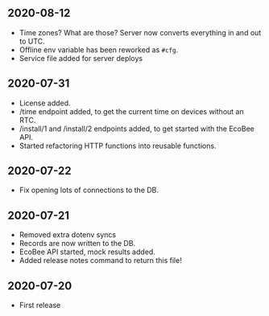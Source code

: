 ## 2020-08-12
- Time zones? What are those? Server now converts everything in and out to UTC.
- Offline env variable has been reworked as `#cfg`.
- Service file added for server deploys
## 2020-07-31
- License added.
- /time endpoint added, to get the current time on devices without an RTC.
- /install/1 and /install/2 endpoints added, to get started with the EcoBee API.
- Started refactoring HTTP functions into reusable functions.
## 2020-07-22
- Fix opening lots of connections to the DB.
## 2020-07-21
- Removed extra dotenv syncs
- Records are now written to the DB.
- EcoBee API started, mock results added.
- Added release notes command to return this file!
## 2020-07-20
- First release